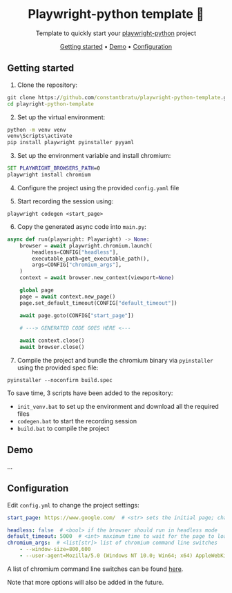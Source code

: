 <div align="center">

# Playwright-python template 🍪

Template to quickly start your [playwright-python](https://github.com/microsoft/playwright-python) project

[Getting started](#getting-started) •
[Demo](#demo) •
[Configuration](#configuration) 

</div>

## Getting started

1. Clone the repository:
```cmd
git clone https://github.com/constantbratu/playwright-python-template.git
cd playright-python-template
```

2. Set up the virtual environment:
```cmd
python -m venv venv
venv\Scripts\activate
pip install playwright pyinstaller pyyaml
```

3. Set up the environment variable and install chromium:
```cmd
SET PLAYWRIGHT_BROWSERS_PATH=0
playwright install chromium
```

4. Configure the project using the provided `config.yaml` file

5. Start recording the session using:
```
playwright codegen <start_page>
```

6. Copy the generated async code into `main.py`:

```python
async def run(playwright: Playwright) -> None:
    browser = await playwright.chromium.launch(
        headless=CONFIG["headless"],
        executable_path=get_executable_path(),
        args=CONFIG["chromium_args"],
    )
    context = await browser.new_context(viewport=None)

    global page
    page = await context.new_page()
    page.set_default_timeout(CONFIG["default_timeout"])

    await page.goto(CONFIG["start_page"])
    
    # ---> GENERATED CODE GOES HERE <---

    await context.close()
    await browser.close()
```

7. Compile the project and bundle the chromium binary via `pyinstaller` using the provided spec file:
```
pyinstaller --noconfirm build.spec
```

To save time, 3 scripts have been added to the repository:

- `init_venv.bat` to set up the environment and download all the required files
- `codegen.bat` to start the recording session
- `build.bat` to compile the project

## Demo
...

## Configuration

Edit `config.yml` to change the project settings:

```yaml
start_page: https://www.google.com/  # <str> sets the initial page; changing this key will also affect `codegen.bat`

headless: false  # <bool> if the browser should run in headless mode
default_timeout: 5000  # <int> maximum time to wait for the page to load (in milliseconds)
chromium_args:  # <list[str]> list of chromium command line switches
    - --window-size=800,600
    - --user-agent=Mozilla/5.0 (Windows NT 10.0; Win64; x64) AppleWebKit/537.36 (KHTML, like Gecko) Chrome/74.0.3729.169 Safari/537.36
```
A list of chromium command line switches can be found [here](https://peter.sh/experiments/chromium-command-line-switches/). 

Note that more options will also be added in the future.
